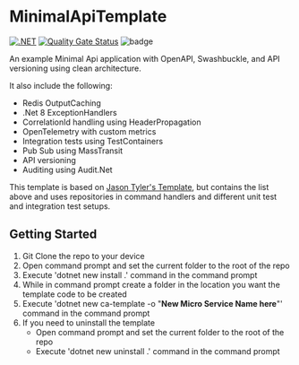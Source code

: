 # MinimalApiTemplate
[![.NET](https://github.com/nield/MinimalApiTemplate/actions/workflows/dotnet.yml/badge.svg)](https://github.com/nield/MinimalApiTemplate/actions/workflows/dotnet.yml)
[![Quality Gate Status](https://sonarcloud.io/api/project_badges/measure?project=nield_MinimalApiTemplate&metric=alert_status)](https://sonarcloud.io/summary/new_code?id=nield_MinimalApiTemplate)
![badge](https://gist.githubusercontent.com/nield/036191e91ff7da1f940618f701c0ad9f/raw/badge_combined.svg?)

An example Minimal Api application with OpenAPI, Swashbuckle, and API versioning using clean architecture.

It also include the following: 
- Redis OutputCaching
- .Net 8 ExceptionHandlers
- CorrelationId handling using HeaderPropagation
- OpenTelemetry with custom metrics
- Integration tests using TestContainers
- Pub Sub using MassTransit
- API versioning
- Auditing using Audit.Net

This template is based on [Jason Tyler's Template](https://github.com/jasontaylordev/CleanArchitecture), but contains the list above and uses repositories in command handlers and different unit test and integration test setups.

## Getting Started

1. Git Clone the repo to your device
2. Open command prompt and set the current folder to the root of the repo
3. Execute 'dotnet new install .' command in the command prompt
4. While in command prompt create a folder in the location you want the template code to be created
5. Execute 'dotnet new ca-template -o "**New Micro Service Name here**"' command in the command prompt
6. If you need to uninstall the template
    - Open command prompt and set the current folder to the root of the repo
    - Execute 'dotnet new uninstall .' command in the command prompt
